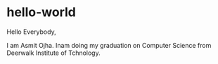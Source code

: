 hello-world
===========

Hello Everybody,

I am Asmit Ojha. Inam doing my graduation on Computer Science from Deerwalk Institute of Tchnology.
